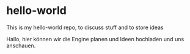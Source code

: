 # hello-world
This is my hello-world repo, to discuss stuff and to store ideas

Hallo,
hier können wir die Engine planen und Ideen hochladen und uns anschauen.

